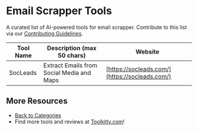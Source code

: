 # Email Scrapper Tools

A curated list of AI-powered tools for email scrapper. Contribute to this list via our [Contributing Guidelines](../CONTRIBUTING.md).

| Tool Name | Description (max 50 chars) | Website |
|-----------|----------------------------|---------|
| SocLeads | Extract Emails from Social Media and Maps | [https://socleads.com/](https://socleads.com/) |

## More Resources
- [Back to Categories](../README.md)
- Find more tools and reviews at [Toolkitly.com](https://toolkitly.com)!
